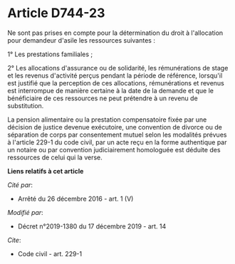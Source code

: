 # Article D744-23

Ne sont pas prises en compte pour la détermination du droit à l'allocation pour demandeur d'asile les ressources suivantes :

1° Les prestations familiales ;

2° Les allocations d'assurance ou de solidarité, les rémunérations de stage et les revenus d'activité perçus pendant la
période de référence, lorsqu'il est justifié que la perception de ces allocations, rémunérations et revenus est interrompue
de manière certaine à la date de la demande et que le bénéficiaire de ces ressources ne peut prétendre à un revenu de
substitution.

La pension alimentaire ou la prestation compensatoire fixée par une décision de justice devenue exécutoire, une convention de
divorce ou de séparation de corps par consentement mutuel selon les modalités prévues à l'article 229-1 du code civil, par un
acte reçu en la forme authentique par un notaire ou par convention judiciairement homologuée est déduite des ressources de
celui qui la verse.

**Liens relatifs à cet article**

_Cité par_:

  - Arrêté du 26 décembre 2016 - art. 1 (V)

_Modifié par_:

  - Décret n°2019-1380 du 17 décembre 2019 - art. 14

_Cite_:

  - Code civil - art. 229-1
